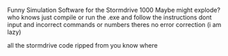 Funny Simulation Software for the Stormdrive 1000
Maybe might explode?
who knows
just compile or run the .exe and follow the instructions
dont input and incorrect commands or numbers
theres no error correction (i am lazy)

all the stormdrive code ripped from you know where